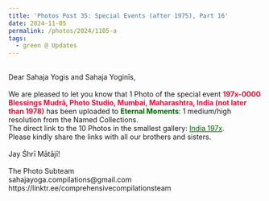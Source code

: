 ```yaml
---
title: 'Photos Post 35: Special Events (after 1975), Part 16'
date: 2024-11-05
permalink: /photos/2024/1105-a
tags:
  - green @ Updates
---
```


<p>
<br>
Dear Sahaja Yogis and Sahaja Yoginīs,<br>
<br>
We are pleased to let you know that 1 Photo of the special event <font color="Crimson"><b>197x-0000 Blessings Mudrā, Photo Studio, Mumbai, Maharashtra, India (not later than 1978)</b></font> has been uploaded to <font color="DarkGreen"><b>Eternal Moments</b></font>: 1 medium/high resolution from the Named Collections.<br>
The direct link to the 10 Photos in the smallest gallery: <a href="https://eternalmoments.smugmug.com/Countries/India/197x"><font color="DarkGreen">India 197x</font></a>.<br>
Please kindly share the links with all our brothers and sisters.<br>
<br>
Jay Śhrī Mātājī!<br>
<br>
The Photo Subteam<br>
sahajayoga.compilations@gmail.com<br>
https://linktr.ee/comprehensivecompilationsteam
</p>
